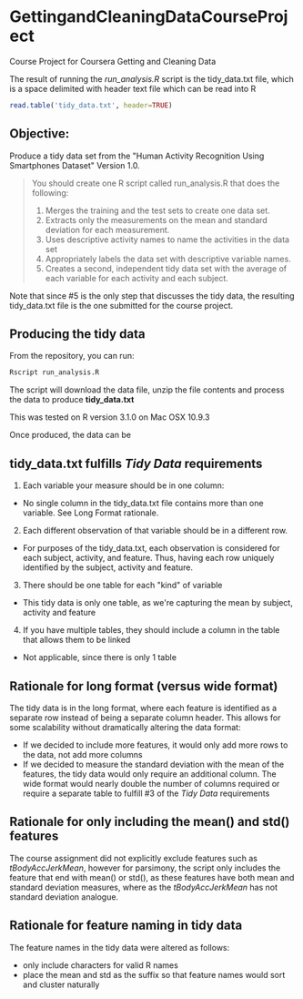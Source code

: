 # GettingandCleaningDataCourseProject

Course Project for Coursera Getting and Cleaning Data

The result of running the *run_analysis.R* script is the tidy_data.txt file, which
is a space delimited with header text file which can be read into R
```R
read.table('tidy_data.txt', header=TRUE)
```

## Objective:
Produce a tidy data set from the "Human Activity Recognition Using Smartphones Dataset"
Version 1.0.

> You should create one R script called run_analysis.R that does the following:
> 1. Merges the training and the test sets to create one data set.
> 2. Extracts only the measurements on the mean and standard deviation for each measurement. 
> 3. Uses descriptive activity names to name the activities in the data set
> 4. Appropriately labels the data set with descriptive variable names. 
> 5. Creates a second, independent tidy data set with the average of each variable for each activity and each subject. 

Note that since #5 is the only step that discusses the tidy data, the resulting tidy_data.txt
file is the one submitted for the course project.

## Producing the tidy data
From the repository, you can run:
```bash
Rscript run_analysis.R
```

The script will download the data file, unzip the file contents and process the data
to produce **tidy_data.txt**

This was tested on R version 3.1.0 on Mac OSX 10.9.3

Once produced, the data can be

## tidy_data.txt fulfills *Tidy Data* requirements

1. Each variable your measure should be in one column:
  * No single column in the tidy_data.txt file contains more than one variable.  See Long Format rationale.
2. Each different observation of that variable should be in a different row.
  * For purposes of the tidy_data.txt, each observation is considered for each subject, activity, and feature.
    Thus, having each row uniquely identified by the subject, activity and feature.
3. There should be one table for each "kind" of variable
  * This tidy data is only one table, as we're capturing the mean by subject, activity and feature
4. If you have multiple tables, they should include a column in the table that allows them to be linked
  * Not applicable, since there is only 1 table

## Rationale for long format (versus wide format)

The tidy data is in the long format, where each feature is identified as a separate row instead of being a
separate column header.  This allows for some scalability without dramatically altering the data format:

* If we decided to include more features, it would only add more rows to the data, not add more columns
* If we decided to measure the standard deviation with the mean of the features, the tidy data
  would only require an additional column.  The wide format would nearly double the number of columns
  required or require a separate table to fulfill #3 of the *Tidy Data* requirements

## Rationale for only including the mean() and std() features

The course assignment did not explicitly exclude features such as *tBodyAccJerkMean*, however
for parsimony, the script only includes the feature that end with mean() or std(), as these features
have both mean and standard deviation measures, where as the *tBodyAccJerkMean* has not standard deviation
analogue.

## Rationale for feature naming in tidy data

The feature names in the tidy data were altered as follows:

* only include characters for valid R names
* place the mean and std as the suffix so that feature names would sort and cluster naturally
